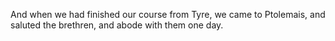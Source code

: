 And when we had finished our course from Tyre, we came to Ptolemais, and saluted the brethren, and abode with them one day.
